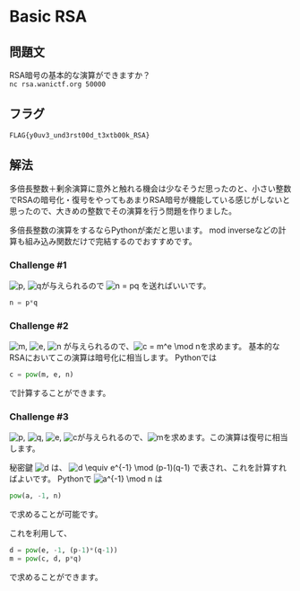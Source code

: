 # Basic RSA

## 問題文
RSA暗号の基本的な演算ができますか？  
`nc rsa.wanictf.org 50000`

## フラグ
`FLAG{y0uv3_und3rst00d_t3xtb00k_RSA}`

## 解法
多倍長整数＋剰余演算に意外と触れる機会は少なそうだ思ったのと、小さい整数でRSAの暗号化・復号をやってもあまりRSA暗号が機能している感じがしないと思ったので、大きめの整数でその演算を行う問題を作りました。

多倍長整数の演算をするならPythonが楽だと思います。
mod inverseなどの計算も組み込み関数だけで完結するのでおすすめです。

### Challenge #1
![p](https://render.githubusercontent.com/render/math?math=%5Ctextstyle+p), ![q](https://render.githubusercontent.com/render/math?math=%5Ctextstyle+q)が与えられるので ![n = pq](https://render.githubusercontent.com/render/math?math=%5Ctextstyle+n+%3D+pq) を送ればいいです。
```python
n = p*q
```

### Challenge #2
![m](https://render.githubusercontent.com/render/math?math=%5Ctextstyle+m), ![e](https://render.githubusercontent.com/render/math?math=%5Ctextstyle+e), ![n](https://render.githubusercontent.com/render/math?math=%5Ctextstyle+n) が与えられるので、![c = m^e \mod n](https://render.githubusercontent.com/render/math?math=%5Ctextstyle+c+%3D+m%5Ee+%5Cmod+n)を求めます。
基本的なRSAにおいてこの演算は暗号化に相当します。
Pythonでは
```python
c = pow(m, e, n)
```
で計算することができます。


### Challenge #3

![p](https://render.githubusercontent.com/render/math?math=%5Ctextstyle+p), ![q](https://render.githubusercontent.com/render/math?math=%5Ctextstyle+q), ![e](https://render.githubusercontent.com/render/math?math=%5Ctextstyle+e), ![c](https://render.githubusercontent.com/render/math?math=%5Ctextstyle+c)が与えられるので、![m](https://render.githubusercontent.com/render/math?math=%5Ctextstyle+m)を求めます。この演算は復号に相当します。


秘密鍵 ![d](https://render.githubusercontent.com/render/math?math=%5Cdisplaystyle+d) は、
![d \equiv e^{-1} \mod (p-1)(q-1)](https://render.githubusercontent.com/render/math?math=%5Cdisplaystyle+d+%5Cequiv+e%5E%7B-1%7D+%5Cmod+%28p-1%29%28q-1%29)
で表され、これを計算すればよいです。
Pythonで ![a^{-1} \mod n](https://render.githubusercontent.com/render/math?math=%5Cdisplaystyle+a%5E%7B-1%7D+%5Cmod+n) は
```python
pow(a, -1, n)
```
で求めることが可能です。

これを利用して、
```python
d = pow(e, -1, (p-1)*(q-1))
m = pow(c, d, p*q)
```
で求めることができます。
